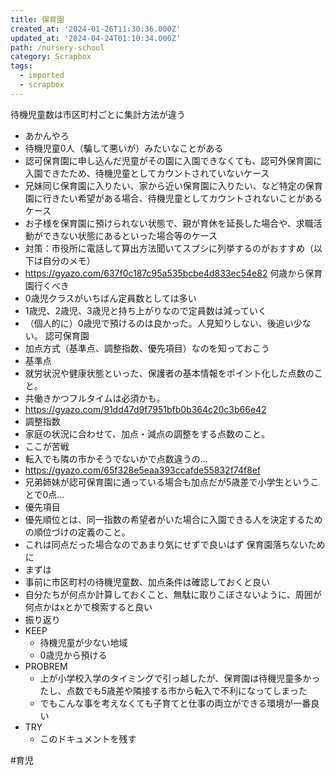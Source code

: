 ```yaml
---
title: 保育園
created_at: '2024-01-26T11:30:36.000Z'
updated_at: '2024-04-24T01:10:34.000Z'
path: /nursery-school
category: Scrapbox
tags:
  - imported
  - scrapbox
---
```

待機児童数は市区町村ごとに集計方法が違う
- あかんやろ
- 待機児童0人（騙して悪いが）みたいなことがある
- 認可保育園に申し込んだ児童がその園に入園できなくても、認可外保育園に入園できたため、待機児童としてカウントされていないケース
- 兄妹同じ保育園に入りたい、家から近い保育園に入りたい、など特定の保育園に行きたい希望がある場合、待機児童としてカウントされないことがあるケース
- お子様を保育園に預けられない状態で、親が育休を延長した場合や、求職活動ができない状態にあるといった場合等のケース
- 対策：市役所に電話して算出方法聞いてスプシに列挙するのがおすすめ（以下は自分のメモ）
- <https://gyazo.com/637f0c187c95a535bcbe4d833ec54e82>
何歳から保育園行くべき
- 0歳児クラスがいちばん定員数としては多い
- 1歳児、2歳児、3歳児と持ち上がりなので定員数は減っていく
- （個人的に）0歳児で預けるのは良かった。人見知りしない、後追い少ない。
認可保育園
- 加点方式（基準点、調整指数、優先項目）なのを知っておこう
- 基準点
- 就労状況や健康状態といった、保護者の基本情報をポイント化した点数のこと。
- 共働きかつフルタイムは必須かも。
- <https://gyazo.com/91dd47d9f7951bfb0b364c20c3b66e42> 
- 調整指数
- 家庭の状況に合わせて、加点・減点の調整をする点数のこと。
- ここが苦戦
- 転入でも隣の市かそうでないかで点数違うの...
- <https://gyazo.com/65f328e5eaa393ccafde55832f74f8ef>
- 兄弟姉妹が認可保育園に通っている場合も加点だが5歳差で小学生ということで0点...
- 優先項目
- 優先順位とは、同一指数の希望者がいた場合に入園できる人を決定するための順位づけの定義のこと。
- これは同点だった場合なのであまり気にせずで良いはず
保育園落ちないために
- まずは
- 事前に市区町村の待機児童数、加点条件は確認しておくと良い
- 自分たちが何点か計算しておくこと、無駄に取りこぼさないように、周囲が何点かはxとかで検索すると良い
- 振り返り
- KEEP
  - 待機児童が少ない地域
  - 0歳児から預ける
- PROBREM
  - 上が小学校入学のタイミングで引っ越したが、保育園は待機児童多かったし、点数でも5歳差や隣接する市から転入で不利になってしまった
  - でもこんな事を考えなくても子育てと仕事の両立ができる環境が一番良い
- TRY
  - このドキュメントを残す

#育児
